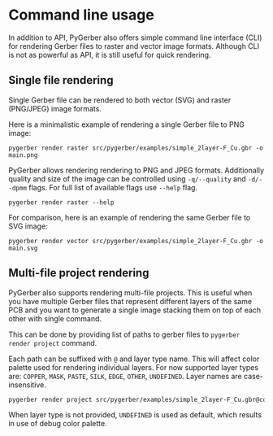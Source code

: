 # Command line usage

In addition to API, PyGerber also offers simple command line interface (CLI) for
rendering Gerber files to raster and vector image formats. Although CLI is not as
powerful as API, it is still useful for quick rendering.

## Single file rendering

Single Gerber file can be rendered to both vector (SVG) and raster (PNG/JPEG) image
formats.

Here is a minimalistic example of rendering a single Gerber file to PNG image:

```
pygerber render raster src/pygerber/examples/simple_2layer-F_Cu.gbr -o main.png
```

PyGerber allows rendering rendering to PNG and JPEG formats. Additionally quality and
size of the image can be controlled using `-q/--quality` and `-d/--dpmm` flags. For full
list of available flags use `--help` flag.

```
pygerber render raster --help
```

For comparison, here is an example of rendering the same Gerber file to SVG image:

```
pygerber render vector src/pygerber/examples/simple_2layer-F_Cu.gbr -o main.svg
```

## Multi-file project rendering

PyGerber also supports rendering multi-file projects. This is useful when you have
multiple Gerber files that represent different layers of the same PCB and you want to
generate a single image stacking them on top of each other with single command.

This can be done by providing list of paths to gerber files to `pygerber render project`
command.

Each path can be suffixed with `@` and layer type name. This will affect color palette
used for rendering individual layers. For now supported layer types are: `COPPER`,
`MASK`, `PASTE`, `SILK`, `EDGE`, `OTHER`, `UNDEFINED`. Layer names are case-insensitive.

```bash
pygerber render project src/pygerber/examples/simple_2layer-F_Cu.gbr@copper src/pygerber/examples/simple_2layer-F_Mask.gbr@mask src/pygerber/examples/simple_2layer-F_Paste.gbr@paste src/pygerber/examples/simple_2layer-F_Silkscreen.gbr@silk
```

When layer type is not provided, `UNDEFINED` is used as default, which results in use of
debug color palette.
